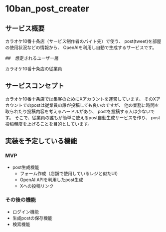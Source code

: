 # 10ban_post_creater

## サービス概要

カラオケ10番十条店（サービス制作者のバイト先）で使う、
post(tweet)を部屋の使用状況などの情報から、
OpenAIを利用し自動で生成するサービスです。

##　想定されるユーザー層

カラオケ10番十条店の従業員

## サービスコンセプト

カラオケ10番十条店では集客のためにXアカウントを運営しています。
そのXアカウントでのpostは従業員の誰が投稿しても良いのですが、
他の業務に時間を取られたり投稿内容を考えるハードルがあり、
postを投稿する人は少ないです。
そこで、従業員の誰もが簡単に使えるpost自動生成サービスを作り、
post投稿頻度を上げることを目的としています。


## 実装を予定している機能
### MVP
* post生成機能
  * フォーム作成（店舗で使用しているレジと似たUI）
  * OpenAI APIを利用したpost生成
  * Xへの投稿リンク

### その後の機能
* ログイン機能
* 生成postの保存機能
* 検索機能
